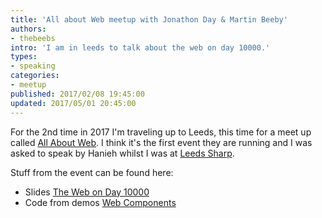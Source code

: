 ```yaml
---
title: 'All about Web meetup with Jonathon Day & Martin Beeby'
authors:
- thebeebs
intro: 'I am in leeds to talk about the web on day 10000.'
types:
- speaking
categories:
- meetup
published: 2017/02/08 19:45:00
updated: 2017/05/01 20:45:00
---
```


For the 2nd time in 2017 I'm traveling up to Leeds, this time for a meet up called [All About Web](https://www.meetup.com/AllaboutWeb/events/234578978/). 
I think it's the first event 
they are running and I was asked to speak by Hanieh whilst I was at [Leeds Sharp](https://www.meetup.com/Leeds-Sharp/).

Stuff from the event can be found here:
* Slides [The Web on Day 10000](https://1drv.ms/p/s!AlEOpfeanUR1ru5ujxXJDFIjY2WlcA)
* Code from demos [Web Components](https://github.com/thebeebs/Hitchhikers-Guide-to-JavaScript)